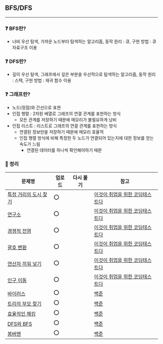 ## BFS/DFS
-----
### ❓ BFS란?
- 너비 우선 탐색, 가까운 노드부터 탐색하는 알고리즘, 동작 원리 : 큐, 구현 방법 : 큐 자료구조 이용
### ❓ DFS란?
- 깊이 우선 탐색, 그래프에서 깊은 부분을 우선적으로 탐색하는 알고리즘, 동작 원리 : 스택, 구현 방법 : 재귀 함수 이용
### ❓ 그래프란?
- 노드(정점)와 간선으로 표현
- 인접 행렬 : 2차원 배열로 그래프의 연결 관계를 표현하는 방식
  - 모든 관계를 저장하기 때문에 메모리가 불필요하게 낭비
- 인접 리스트 : 리스트로 그래프의 연결 관계를 표현하는 방식
  - 연결된 정보만을 저장하기 때문에 메모리 효율적
  - 인접 행렬 방식에 비해 특정한 두 노드가 연결되어 있는지에 대한 정보를 얻는 속도가 느림
    - 연결된 데이터를 하나씩 확인해야하기 때문
### 🔖 정리
|문제명|업로드|다시 풀기|참고|
|-----|----|----|----|
|[특정 거리의 도시 찾기](https://github.com/soocy0718/python/tree/main/coding_study/BFS_DFS/%EC%9D%B4%EC%BD%94%ED%85%8C_15_%EC%BD%94%EB%93%9C%20%EC%84%A4%EB%AA%85)|⭕||[이것이 취업을 위한 코딩테스트다](https://github.com/ndb796/python-for-coding-test)|
|[연구소](https://github.com/soocy0718/python/blob/main/coding_study/BFS_DFS/%EC%9D%B4%EC%BD%94%ED%85%8C_16_%EC%97%B0%EA%B5%AC%EC%86%8C_0308.py)|⭕||[이것이 취업을 위한 코딩테스트다](https://github.com/ndb796/python-for-coding-test)|
|[경쟁적 전염](https://github.com/soocy0718/python/blob/main/coding_study/BFS_DFS/%EC%9D%B4%EC%BD%94%ED%85%8C_17_%EA%B2%BD%EC%9F%81%EC%A0%81%20%EC%A0%84%EC%97%BC_0308.py)|⭕||[이것이 취업을 위한 코딩테스트다](https://github.com/ndb796/python-for-coding-test)|
|[괄호 변환](https://github.com/soocy0718/python/blob/main/coding_study/BFS_DFS/%EC%9D%B4%EC%BD%94%ED%85%8C_18_%EA%B4%84%ED%98%B8%20%EB%B3%80%ED%99%98_0308.py)|⭕||[이것이 취업을 위한 코딩테스트다](https://github.com/ndb796/python-for-coding-test)|
|[연산자 끼워 넣기](https://github.com/soocy0718/python/blob/main/coding_study/BFS_DFS/%EC%9D%B4%EC%BD%94%ED%85%8C_19_%EC%97%B0%EC%82%B0%EC%9E%90%20%EB%81%BC%EC%9B%8C%20%EB%84%A3%EA%B8%B0_0308.py)|⭕||[이것이 취업을 위한 코딩테스트다](https://github.com/ndb796/python-for-coding-test)|
|[인구 이동](https://github.com/soocy0718/python/blob/main/coding_study/BFS_DFS/%EC%9D%B4%EC%BD%94%ED%85%8C_21_%EC%9D%B8%EA%B5%AC%20%EC%9D%B4%EB%8F%99_0308.py)|⭕||[이것이 취업을 위한 코딩테스트다](https://github.com/ndb796/python-for-coding-test)|
|[바이러스](https://github.com/soocy0718/python/blob/main/coding_study/BFS_DFS/%EB%B0%B1%EC%A4%80_2606_%EB%B0%94%EC%9D%B4%EB%9F%AC%EC%8A%A4_0308.py)|⭕||[백준](https://www.acmicpc.net/problem/2606) |
|[트리의 부모 찾기](https://github.com/soocy0718/python/blob/main/coding_study/BFS_DFS/%EB%B0%B1%EC%A4%80_11725_%ED%8A%B8%EB%A6%AC%EC%9D%98%20%EB%B6%80%EB%AA%A8%20%EC%B0%BE%EA%B8%B0_0308.py)|⭕||[백준](https://www.acmicpc.net/problem/11725) |
|[효율적인 해킹](https://github.com/soocy0718/python/blob/main/coding_study/BFS_DFS/%EB%B0%B1%EC%A4%80_2178_%ED%9A%A8%EC%9C%A8%EC%A0%81%EC%9D%B8%20%ED%95%B4%ED%82%B9_0308.py)|⭕||[백준](https://www.acmicpc.net/problem/2178) |
|[DFS와 BFS](https://github.com/soocy0718/python/blob/main/coding_study/BFS_DFS/%EB%B0%B1%EC%A4%80__1260_DFS%EC%99%80%20BFS_0308.py)|⭕||[백준](https://www.acmicpc.net/problem/1260) |
|[봄버맨](https://github.com/soocy0718/python/blob/main/coding_study/BFS_DFS/%EB%B0%B1%EC%A4%80_16918_%EB%B4%84%EB%B2%84%EB%A7%A8_0308.py)|⭕||[백준](https://www.acmicpc.net/problem/16918) |